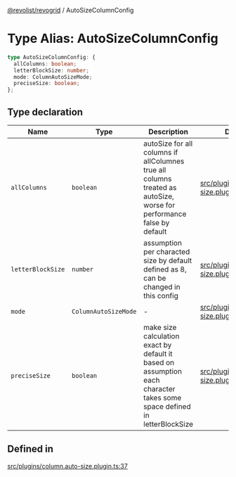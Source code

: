[@revolist/revogrid](README.md) / AutoSizeColumnConfig

# Type Alias: AutoSizeColumnConfig

```ts
type AutoSizeColumnConfig: {
  allColumns: boolean;
  letterBlockSize: number;
  mode: ColumnAutoSizeMode;
  preciseSize: boolean;
};
```

## Type declaration

| Name | Type | Description | Defined in |
| ------ | ------ | ------ | ------ |
| `allColumns` | `boolean` | autoSize for all columns if allColumnes true all columns treated as autoSize, worse for performance false by default | [src/plugins/column.auto-size.plugin.ts:45](https://github.com/revolist/revogrid/blob/b6cbd022f95d7e046d6bc88abeaf01a3bc067577/src/plugins/column.auto-size.plugin.ts#L45) |
| `letterBlockSize` | `number` | assumption per characted size by default defined as 8, can be changed in this config | [src/plugins/column.auto-size.plugin.ts:50](https://github.com/revolist/revogrid/blob/b6cbd022f95d7e046d6bc88abeaf01a3bc067577/src/plugins/column.auto-size.plugin.ts#L50) |
| `mode` | `ColumnAutoSizeMode` | - | [src/plugins/column.auto-size.plugin.ts:39](https://github.com/revolist/revogrid/blob/b6cbd022f95d7e046d6bc88abeaf01a3bc067577/src/plugins/column.auto-size.plugin.ts#L39) |
| `preciseSize` | `boolean` | make size calculation exact by default it based on assumption each character takes some space defined in letterBlockSize | [src/plugins/column.auto-size.plugin.ts:53](https://github.com/revolist/revogrid/blob/b6cbd022f95d7e046d6bc88abeaf01a3bc067577/src/plugins/column.auto-size.plugin.ts#L53) |

## Defined in

[src/plugins/column.auto-size.plugin.ts:37](https://github.com/revolist/revogrid/blob/b6cbd022f95d7e046d6bc88abeaf01a3bc067577/src/plugins/column.auto-size.plugin.ts#L37)
